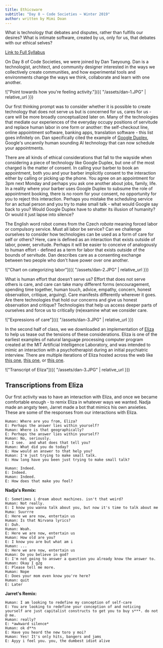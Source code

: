 ```yaml
---
title: Ethicsware
subtitle: "Day 8 ~ Code Societies ~ Winter 2019"
author: written by Mimi Doan
---
```


What is technology that debates and disputes, rather than fulfills our desires?  What is intimate software, created by us, only for us, that debates with our ethical selves?

[Link to Full Syllabus](https://github.com/dantaeyoung/Ethicsware/)

On Day 8 of Code Societies, we were joined by Dan Taeyoung. Dan is a technologist, architect, and community designer interested in the ways we collectively create communities, and how experimental tools and environments change the ways we think, collaborate and learn with one another.

!["Point towards how you're feeling activity."]({{ "/assets/dan-1.JPG" | relative_url }})

Our first thinking prompt was to consider whether it is possible to create technology that does not serve us but is concerned for us, cares for us - care will be more broadly conceptualized later on. Many of the technologies that mediate our experiences of the everyday occupy positions of servitude and replace human labor in one form or another: the self-checkout line, online appointment software, banking apps, translation software - this list goes infinitely on. Dan specifically cited the example of [Google Duplex](https://www.theverge.com/2018/12/5/18123785/google-duplex-how-to-use-reservations), Google's uncannily human sounding AI technology that can now schedule your appointments.

There are all kinds of ethical considerations that fall to the wayside when considering a piece of technology like Google Duplex, but one of the most charged is the matter of consent. In calling your barber to book an appointment, both you and your barber implicitly consent to the interaction either by calling or picking up the phone. You agree on an appointment for 3pm next Monday and perhaps you ask one another about jobs, family, life. In a reality where your barber uses Google Duplex to subsume the role of appointment booking, there is no room for your consent, no opportunity for you to reject this interaction. Perhaps you mistake the scheduling service for an actual person and you try to make small talk - what would Google say back to you? Would Google Duplex have to shatter its illusion of humanity? Or would it just lapse into silence?

The English word robot comes from the Czech *robota* meaning forced labor or compulsory service. Must all labor be service? Can we challenge ourselves to consider how technologies can be used as a form of care for self or others? Here, care is defined as an interaction that exists outside of labor, power, servitude. Perhaps it will be easier to conceive of analogously to human effort - defined as a term for labor that exists outside of the bounds of servitude. Dan describes care as a consenting exchange between two people who don't have power over one another.

!["Chart on categorizing labor"]({{ "/assets/dan-2.JPG" | relative_url }})

What is human effort that doesn’t serve us? Effort that does not serve others is care, and care can take many different forms (encouragement, spending time together, human touch, advice, empathy, concern, honest observation, critique, arguing). Care manifests differently wherever it goes. Are there technologies that hold our concerns and give us honest observation and critique? Technologies that help us access deeper parts of ourselves and force us to critically (re)examine what we consider care.

!["Expressions of care"]({{ "/assets/dan-3.JPG" | relative_url }})

In the second half of class, we we downloaded an implementation of [Eliza](https://en.wikipedia.org/wiki/ELIZA) to help us tease out the tensions of these considerations. Eliza is one of the earliest examples of natural language processing computer program created at the MIT Artificial Intelligence Laboratory, and was intended to mimic an interaction with a psychotherapist during an initial psychiatric interview. There are multiple iterations of Eliza hosted across the web like [this one](https://www.masswerk.at/elizabot/), [this one](http://www.manifestation.com/neurotoys/eliza.php3), or [this one](https://www.eclecticenergies.com/ego/eliza).

!["Transcript of Eliza"]({{ "/assets/dan-3.JPG" | relative_url }})

## Transcriptions from Eliza

Our first activity was to have an interaction with Eliza, and once we became comfortable enough - to remix Eliza in whatever ways we wanted. Nadja made an angsty teen, Jarret made a bot that mimics his own anxieties. These are some of the responses from our interactions with Eliza.

```
Human: Where are you from, Eliza?
E: Perhaps the answer lies within yourself?
Human: Where is that geographically?
E: Perhaps the answer lies within yourself?
Human: No, seriously.
E: I see.  and what does that tell you?
Human: What did you do today?
E: How would an answer to that help you?
Human: I'm just trying to make small talk.
E: How long have you been just trying to make small talk?

```
```
Human: Indeed.
E: Indeed.
Human: Indeed.
E: How does that make you feel?
```

**Nadja's Remix:**

```
E: Sometimes i dream about machines. isn't that weird?
Human: Not really.
E: I know you wanna talk about you, but now it's time to talk about me
Huma: Suurrre
E: Here we are now, entertain us
Human: Is that Nirvana lyrics?
E: Duh.
Human: Woah.
E: Here we are now, entertain us
Human: How old are you?
E: I know you are but what am i
Human: ...
E: Here we are now, entertain us
Human: Do you believe in god?
E: I'm not going to answer a question you already know the answer to.
Human: Okay I g2g
E: Please tell me more.
Human: Nope
E: Does your mom even know you're here?
Human: quit
E: Later
```
**Jarret's Remix:**

```
Human: I am looking to redefine my conception of self-care
E: You are looking to redefine your conception of and noticing yourself are just capitalist constructs to get you to buy s***. do not @ me.
Human: really?
E: *awkward silence*
Human: ok d**n
E: Have you heard the new toro y moi?
Human: Yes! It's only hits, bangers and jams
E: Ayyy i feel you. you, the dumbest idiot alive
```
